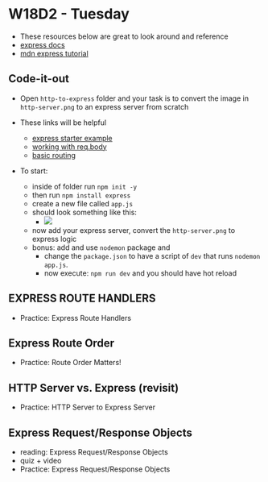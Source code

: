 # W18D2 - Tuesday
- These resources below are great to look around and reference 
- [express docs](https://expressjs.com/en/4x/api.html)
- [mdn express tutorial](https://developer.mozilla.org/en-US/docs/Learn/Server-side/Express_Nodejs)

## Code-it-out
- Open `http-to-express` folder and your task is to convert the image in `http-server.png` to an express server from scratch

- These links will be helpful
  - [express starter example](https://expressjs.com/en/starter/hello-world.html)
  - [working with req.body](https://expressjs.com/en/4x/api.html#req.body)
  - [basic routing](https://expressjs.com/en/starter/basic-routing.html)

- To start:
  - inside of folder run `npm init -y`
  - then run `npm install express`
  - create a new file called `app.js`
  - should look something like this: 
    - ![](https://i.imgur.com/7hwiMj1.png)
  - now add your express server, convert the `http-server.png` to express logic
  - bonus: add and use `nodemon` package and 
    - change the `package.json` to have a script of `dev` that runs `nodemon app.js`.
    - now execute: `npm run dev` and you should have hot reload

## EXPRESS ROUTE HANDLERS
- Practice: Express Route Handlers

## Express Route Order
- Practice: Route Order Matters!

## HTTP Server vs. Express (revisit)
- Practice: HTTP Server to Express Server


## Express Request/Response Objects
- reading: Express Request/Response Objects 
- quiz + video
- Practice: Express Request/Response Objects